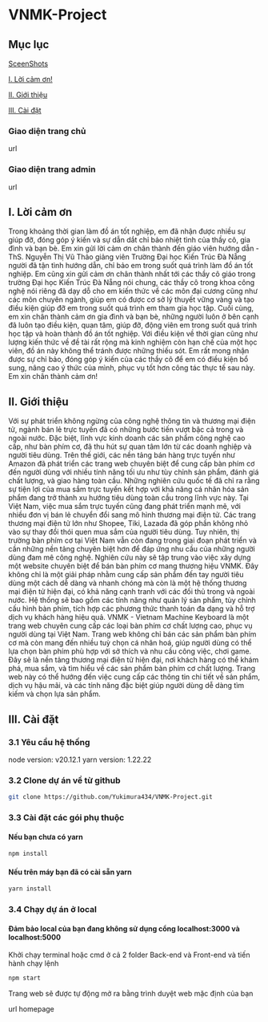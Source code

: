 # VNMK-Project

## Mục lục
[SceenShots](#screenshots)

[I. Lời cảm ơn! ](#Loicamon)

[II. Giới thiệu ](#Gioithieu)

[III. Cài đặt ](#Caidat)


<a name="screenshos"></a>

### Giao diện trang chủ

url

### Giao diện trang admin

url

<a name="Loicamon"></a>

## I. Lời cảm ơn
Trong khoảng thời gian làm đồ án tốt nghiệp, em đã nhận được nhiều sự giúp đỡ, đóng góp ý kiến và sự dẫn dắt chỉ bảo nhiệt tình của thầy cô, gia đình và bạn bè.
Em xin gửi lời cảm ơn chân thành đến giáo viên hướng dẫn - ThS. Nguyễn Thị Vũ Thảo giảng viên Trường Đại học Kiến Trúc Đà Nẵng người đã tận tình hướng dẫn, chỉ bảo em trong suốt quá trình làm đồ án tốt nghiệp.
Em cũng xin gửi cảm ơn chân thành nhất tới các thầy cô giáo trong trường Đại học Kiến Trúc Đà Nẵng nói chung, các thầy cô trong khoa công nghệ nói riêng đã dạy dỗ cho em kiến thức về các môn đại cương cũng như các môn chuyên ngành, giúp em có được cơ sở lý thuyết vững vàng và tạo điều kiện giúp đỡ em trong suốt quá trình em tham gia học tập.
Cuối cùng, em xin chân thành cảm ơn gia đình và bạn bè, những người luôn ở bên cạnh đã luôn tạo điều kiện, quan tâm, giúp đỡ, động viên em trong suốt quá trình học tập và hoàn thành đồ án tốt nghiệp.
Với điều kiện về thời gian cũng như lượng kiến thức về đề tài rất rộng mà kinh nghiệm còn hạn chế của một học viên, đồ án này không thể tránh được những thiếu sót. Em rất mong nhận được sự chỉ bảo, đóng góp ý kiến của các thầy cô để em có điều kiện bổ sung, nâng cao ý thức của mình, phục vụ tốt hơn công tác thực tế sau này.
Em xin chân thành cảm ơn!

<a name="Gioithieu"></a>

## II. Giới thiệu
Với sự phát triển không ngừng của công nghệ thông tin và thương mại điện tử, ngành bán lẻ trực tuyến đã có những bước tiến vượt bậc cả trong và ngoài nước. Đặc biệt, lĩnh vực kinh doanh các sản phẩm công nghệ cao cấp, như bàn phím cơ, đã thu hút sự quan tâm lớn từ các doanh nghiệp và người tiêu dùng.
Trên thế giới, các nền tảng bán hàng trực tuyến như Amazon đã phát triển các trang web chuyên biệt để cung cấp bàn phím cơ đến người dùng với nhiều tính năng tối ưu như tùy chỉnh sản phẩm, đánh giá chất lượng, và giao hàng toàn cầu. Những nghiên cứu quốc tế đã chỉ ra rằng sự tiện lợi của mua sắm trực tuyến kết hợp với khả năng cá nhân hóa sản phẩm đang trở thành xu hướng tiêu dùng toàn cầu trong lĩnh vực này.
Tại Việt Nam, việc mua sắm trực tuyến cũng đang phát triển mạnh mẽ, với nhiều đơn vị bán lẻ chuyển đổi sang mô hình thương mại điện tử. Các trang thương mại điện tử lớn như Shopee, Tiki, Lazada đã góp phần không nhỏ vào sự thay đổi thói quen mua sắm của người tiêu dùng. Tuy nhiên, thị trường bàn phím cơ tại Việt Nam vẫn còn đang trong giai đoạn phát triển và cần những nền tảng chuyên biệt hơn để đáp ứng nhu cầu của những người dùng đam mê công nghệ.
Nghiên cứu này sẽ tập trung vào việc xây dựng một website chuyên biệt để bán bàn phím cơ mang thương hiệu VNMK. Đây không chỉ là một giải pháp nhằm cung cấp sản phẩm đến tay người tiêu dùng một cách dễ dàng và nhanh chóng mà còn là một hệ thống thương mại điện tử hiện đại, có khả năng cạnh tranh với các đối thủ trong và ngoài nước. Hệ thống sẽ bao gồm các tính năng như quản lý sản phẩm, tùy chỉnh cấu hình bàn phím, tích hợp các phương thức thanh toán đa dạng và hỗ trợ dịch vụ khách hàng hiệu quả.
VNMK - Vietnam Machine Keyboard là một trang web chuyên cung cấp các loại bàn phím cơ chất lượng cao, phục vụ người dùng tại Việt Nam. Trang web không chỉ bán các sản phẩm bàn phím cơ mà còn mang đến nhiều tuỳ chọn cá nhân hoá, giúp người dùng có thể lựa chọn bàn phím phù hợp với sở thích và nhu cầu công việc, chơi game. Đây sẽ là nền tảng thương mại điện tử hiện đại, nơi khách hàng có thể khám phá, mua sắm, và tìm hiểu về các sản phẩm bàn phím cơ chất lượng.
Trang web này có thể hướng đến việc cung cấp các thông tin chi tiết về sản phẩm, dịch vụ hậu mãi, và các tính năng đặc biệt giúp người dùng dễ dàng tìm kiếm và chọn lựa sản phẩm.

<a name="Caidat"></a>

## III. Cài đặt

### 3.1 Yêu cầu hệ thống

node version: v20.12.1
yarn version: 1.22.22

### 3.2 Clone dự án về từ github

```sh
git clone https://github.com/Yukimura434/VNMK-Project.git
```

### 3.3 Cài đặt các gói phụ thuộc

#### Nếu bạn chưa có yarn

```sh
npm install
```

#### Nếu trên máy bạn đã có cài sẵn yarn

```sh
yarn install
```

### 3.4 Chạy dự án ở local
#### Đảm bảo local của bạn đang không sử dụng cổng localhost:3000 và localhost:5000

Khởi chạy terminal hoặc cmd ở cả 2 folder Back-end và Front-end và tiến hành chạy lệnh

```sh
npm start
```

Trang web sẽ được tự động mở ra bằng trình duyệt web mặc định của bạn

url homepage